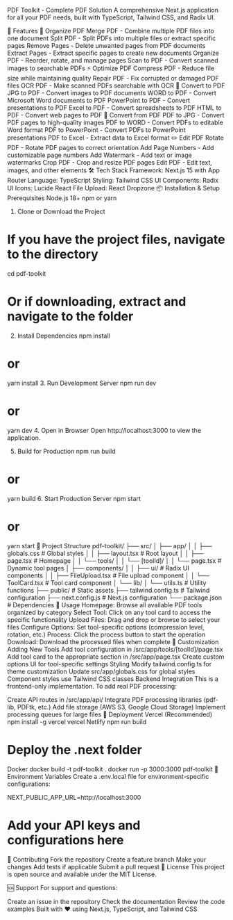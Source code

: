 PDF Toolkit - Complete PDF Solution
A comprehensive Next.js application for all your PDF needs, built with TypeScript, Tailwind CSS, and Radix UI.

🚀 Features
📁 Organize PDF
Merge PDF - Combine multiple PDF files into one document
Split PDF - Split PDFs into multiple files or extract specific pages
Remove Pages - Delete unwanted pages from PDF documents
Extract Pages - Extract specific pages to create new documents
Organize PDF - Reorder, rotate, and manage pages
Scan to PDF - Convert scanned images to searchable PDFs
⚡ Optimize PDF
Compress PDF - Reduce file size while maintaining quality
Repair PDF - Fix corrupted or damaged PDF files
OCR PDF - Make scanned PDFs searchable with OCR
📄 Convert to PDF
JPG to PDF - Convert images to PDF documents
WORD to PDF - Convert Microsoft Word documents to PDF
PowerPoint to PDF - Convert presentations to PDF
Excel to PDF - Convert spreadsheets to PDF
HTML to PDF - Convert web pages to PDF
🔄 Convert from PDF
PDF to JPG - Convert PDF pages to high-quality images
PDF to WORD - Convert PDFs to editable Word format
PDF to PowerPoint - Convert PDFs to PowerPoint presentations
PDF to Excel - Extract data to Excel format
✏️ Edit PDF
Rotate PDF - Rotate PDF pages to correct orientation
Add Page Numbers - Add customizable page numbers
Add Watermark - Add text or image watermarks
Crop PDF - Crop and resize PDF pages
Edit PDF - Edit text, images, and other elements
🛠️ Tech Stack
Framework: Next.js 15 with App Router
Language: TypeScript
Styling: Tailwind CSS
UI Components: Radix UI
Icons: Lucide React
File Upload: React Dropzone
📦 Installation & Setup
Prerequisites
Node.js 18+
npm or yarn
1. Clone or Download the Project
# If you have the project files, navigate to the directory
cd pdf-toolkit

# Or if downloading, extract and navigate to the folder
2. Install Dependencies
npm install
# or
yarn install
3. Run Development Server
npm run dev
# or
yarn dev
4. Open in Browser
Open http://localhost:3000 to view the application.

5. Build for Production
npm run build
# or
yarn build
6. Start Production Server
npm start
# or
yarn start
📁 Project Structure
pdf-toolkit/
├── src/
│   ├── app/
│   │   ├── globals.css          # Global styles
│   │   ├── layout.tsx           # Root layout
│   │   ├── page.tsx             # Homepage
│   │   └── tools/
│   │       └── [toolId]/
│   │           └── page.tsx     # Dynamic tool pages
│   ├── components/
│   │   ├── ui/                  # Radix UI components
│   │   ├── FileUpload.tsx       # File upload component
│   │   └── ToolCard.tsx         # Tool card component
│   └── lib/
│       └── utils.ts             # Utility functions
├── public/                      # Static assets
├── tailwind.config.ts           # Tailwind configuration
├── next.config.js              # Next.js configuration
└── package.json                # Dependencies
🎯 Usage
Homepage: Browse all available PDF tools organized by category
Select Tool: Click on any tool card to access the specific functionality
Upload Files: Drag and drop or browse to select your files
Configure Options: Set tool-specific options (compression level, rotation, etc.)
Process: Click the process button to start the operation
Download: Download the processed files when complete
🔧 Customization
Adding New Tools
Add tool configuration in /src/app/tools/[toolId]/page.tsx
Add tool card to the appropriate section in /src/app/page.tsx
Create custom options UI for tool-specific settings
Styling
Modify tailwind.config.ts for theme customization
Update src/app/globals.css for global styles
Component styles use Tailwind CSS classes
Backend Integration
This is a frontend-only implementation. To add real PDF processing:

Create API routes in /src/app/api/
Integrate PDF processing libraries (pdf-lib, PDFtk, etc.)
Add file storage (AWS S3, Google Cloud Storage)
Implement processing queues for large files
🚀 Deployment
Vercel (Recommended)
npm install -g vercel
vercel
Netlify
npm run build
# Deploy the .next folder
Docker
docker build -t pdf-toolkit .
docker run -p 3000:3000 pdf-toolkit
📝 Environment Variables
Create a .env.local file for environment-specific configurations:

NEXT_PUBLIC_APP_URL=http://localhost:3000
# Add your API keys and configurations here
🤝 Contributing
Fork the repository
Create a feature branch
Make your changes
Add tests if applicable
Submit a pull request
📄 License
This project is open source and available under the MIT License.

🆘 Support
For support and questions:

Create an issue in the repository
Check the documentation
Review the code examples
Built with ❤️ using Next.js, TypeScript, and Tailwind CSS